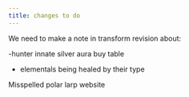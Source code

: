 ```yaml
---
title: changes to do 
---
```


We need to make a note in transform revision about: 

-hunter innate silver aura buy table

- elementals being healed by their type



Misspelled polar larp website
